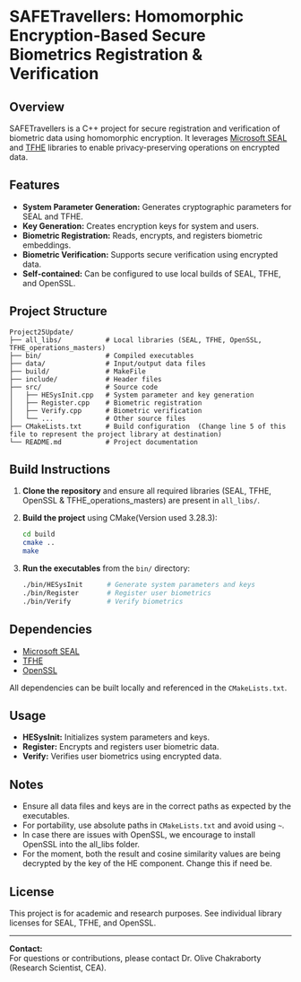 # SAFETravellers: Homomorphic Encryption-Based Secure Biometrics Registration & Verification

## Overview

SAFETravellers is a C++ project for secure registration and verification of biometric data using homomorphic encryption. It leverages [Microsoft SEAL](https://github.com/microsoft/SEAL) and [TFHE](https://github.com/tfhe/tfhe) libraries to enable privacy-preserving operations on encrypted data.

## Features

- **System Parameter Generation:** Generates cryptographic parameters for SEAL and TFHE.
- **Key Generation:** Creates encryption keys for system and users.
- **Biometric Registration:** Reads, encrypts, and registers biometric embeddings.
- **Biometric Verification:** Supports secure verification using encrypted data.
- **Self-contained:** Can be configured to use local builds of SEAL, TFHE, and OpenSSL.

## Project Structure

```
Project25Update/
├── all_libs/           # Local libraries (SEAL, TFHE, OpenSSL, TFHE_operations_masters)
├── bin/                # Compiled executables
├── data/               # Input/output data files
├── build/              # MakeFile
├── include/            # Header files
├── src/                # Source code
│   ├── HESysInit.cpp   # System parameter and key generation
│   ├── Register.cpp    # Biometric registration
│   ├── Verify.cpp      # Biometric verification
│   └── ...             # Other source files
├── CMakeLists.txt      # Build configuration  (Change line 5 of this file to represent the project library at destination)
└── README.md           # Project documentation
```
## Build Instructions

1. **Clone the repository** and ensure all required libraries (SEAL, TFHE, OpenSSL & TFHE_operations_masters) are present in `all_libs/`.
2. **Build the project** using CMake(Version used 3.28.3):

    ```bash
    cd build
    cmake ..
    make
    ```

3. **Run the executables** from the `bin/` directory:

    ```bash
    ./bin/HESysInit      # Generate system parameters and keys
    ./bin/Register       # Register user biometrics
    ./bin/Verify         # Verify biometrics
    ```
## Dependencies

- [Microsoft SEAL](https://github.com/microsoft/SEAL)
- [TFHE](https://github.com/tfhe/tfhe)
- [OpenSSL](https://www.openssl.org/)

All dependencies can be built locally and referenced in the `CMakeLists.txt`.

## Usage

- **HESysInit:** Initializes system parameters and keys.
- **Register:** Encrypts and registers user biometric data.
- **Verify:** Verifies user biometrics using encrypted data.

## Notes

- Ensure all data files and keys are in the correct paths as expected by the executables.
- For portability, use absolute paths in `CMakeLists.txt` and avoid using `~`.
- In case there are issues with OpenSSL, we encourage to install OpenSSL into the all_libs folder.
- For the moment, both the result and cosine similarity values are being decrypted by the key of the HE component. Change this if need be. 

## License

This project is for academic and research purposes. See individual library licenses for SEAL, TFHE, and OpenSSL.

---

**Contact:**  
For questions or contributions, please contact Dr. Olive Chakraborty (Research Scientist, CEA).
